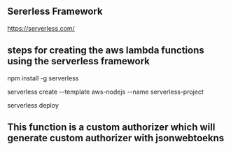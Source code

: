 ## Sererless Framework

https://serverless.com/ 

## steps for creating the aws lambda functions using the serverless framework

npm install -g serverless

serverless create --template aws-nodejs --name serverless-project

serverless deploy

## This function is a custom authorizer which will generate custom authorizer with jsonwebtoekns



